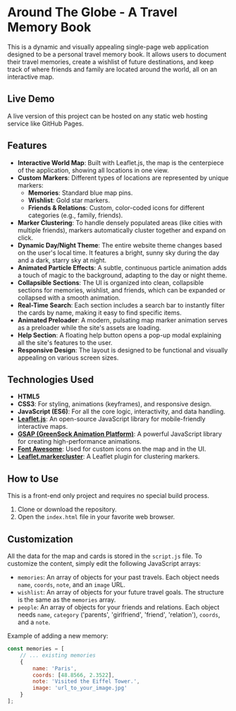 # Around The Globe - A Travel Memory Book

This is a dynamic and visually appealing single-page web application designed to be a personal travel memory book. It allows users to document their travel memories, create a wishlist of future destinations, and keep track of where friends and family are located around the world, all on an interactive map.

## Live Demo

A live version of this project can be hosted on any static web hosting service like GitHub Pages.

## Features

- **Interactive World Map**: Built with Leaflet.js, the map is the centerpiece of the application, showing all locations in one view.
- **Custom Markers**: Different types of locations are represented by unique markers:
    - **Memories**: Standard blue map pins.
    - **Wishlist**: Gold star markers.
    - **Friends & Relations**: Custom, color-coded icons for different categories (e.g., family, friends).
- **Marker Clustering**: To handle densely populated areas (like cities with multiple friends), markers automatically cluster together and expand on click.
- **Dynamic Day/Night Theme**: The entire website theme changes based on the user's local time. It features a bright, sunny sky during the day and a dark, starry sky at night.
- **Animated Particle Effects**: A subtle, continuous particle animation adds a touch of magic to the background, adapting to the day or night theme.
- **Collapsible Sections**: The UI is organized into clean, collapsible sections for memories, wishlist, and friends, which can be expanded or collapsed with a smooth animation.
- **Real-Time Search**: Each section includes a search bar to instantly filter the cards by name, making it easy to find specific items.
- **Animated Preloader**: A modern, pulsating map marker animation serves as a preloader while the site's assets are loading.
- **Help Section**: A floating help button opens a pop-up modal explaining all the site's features to the user.
- **Responsive Design**: The layout is designed to be functional and visually appealing on various screen sizes.

## Technologies Used

- **HTML5**
- **CSS3**: For styling, animations (keyframes), and responsive design.
- **JavaScript (ES6)**: For all the core logic, interactivity, and data handling.
- **[Leaflet.js](https://leafletjs.com/)**: An open-source JavaScript library for mobile-friendly interactive maps.
- **[GSAP (GreenSock Animation Platform)](https://greensock.com/gsap/)**: A powerful JavaScript library for creating high-performance animations.
- **[Font Awesome](https://fontawesome.com/)**: Used for custom icons on the map and in the UI.
- **[Leaflet.markercluster](https://github.com/Leaflet/Leaflet.markercluster)**: A Leaflet plugin for clustering markers.

## How to Use

This is a front-end only project and requires no special build process.

1.  Clone or download the repository.
2.  Open the `index.html` file in your favorite web browser.

## Customization

All the data for the map and cards is stored in the `script.js` file. To customize the content, simply edit the following JavaScript arrays:

-   `memories`: An array of objects for your past travels. Each object needs `name`, `coords`, `note`, and an `image` URL.
-   `wishlist`: An array of objects for your future travel goals. The structure is the same as the `memories` array.
-   `people`: An array of objects for your friends and relations. Each object needs `name`, `category` ('parents', 'girlfriend', 'friend', 'relation'), `coords`, and a `note`.

Example of adding a new memory:
```javascript
const memories = [
    // ... existing memories
    { 
        name: 'Paris', 
        coords: [48.8566, 2.3522], 
        note: 'Visited the Eiffel Tower.', 
        image: 'url_to_your_image.jpg' 
    }
];
```
